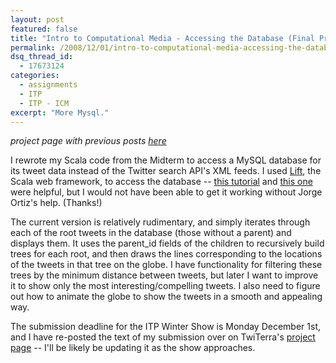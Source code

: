 ```yaml
---
layout: post
featured: false
title: "Intro to Computational Media - Accessing the Database (Final Project Progress)"
permalink: /2008/12/01/intro-to-computational-media-accessing-the-database-final-project-progress/
dsq_thread_id:
  - 17673124
categories:
  - assignments
  - ITP
  - ITP - ICM
excerpt: "More Mysql."
---
```

*project page with previous posts [here][1]*

I rewrote my Scala code from the Midterm to access a MySQL database for its tweet data instead of the Twitter search API's XML feeds. I used [Lift][2], the Scala web framework, to access the database -- [this tutorial][3] and [this one][4] were helpful, but I would not have been able to get it working without Jorge Ortiz's help. (Thanks!)

The current version is relatively rudimentary, and simply iterates through each of the root tweets in the database (those without a parent) and displays them. It uses the parent_id fields of the children to recursively build trees for each root, and then draws the lines corresponding to the locations of the tweets in that tree on the globe. I have functionality for filtering these trees by the minimum distance between tweets, but later I want to improve it to show only the most interesting/compelling tweets. I also need to figure out how to animate the globe to show the tweets in a smooth and appealing way.

The submission deadline for the ITP Winter Show is Monday December 1st, and I have re-posted the text of my submission over on TwiTerra's [project page][1] -- I'll be likely be updating it as the show approaches.

 [1]: /twiterra/
 [2]: http://liftweb.net/
 [3]: http://liftweb.net/index.php/HowTo_create_a_basic_CRUD
 [4]: http://liftweb.net/index.php/HowTo_configure_lift_with_MySQL
